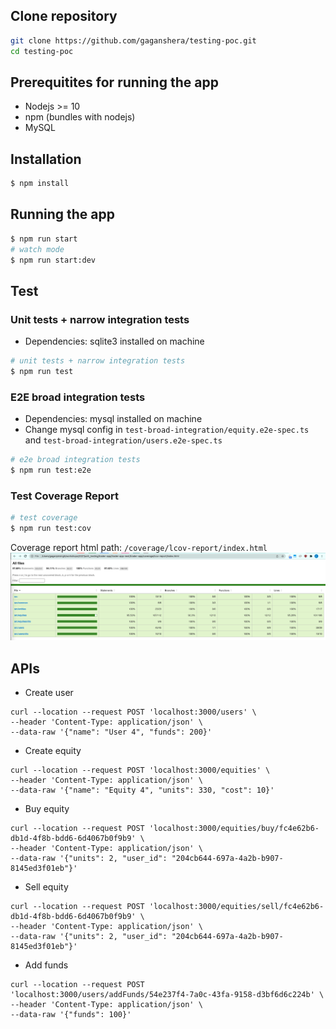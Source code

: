 ## Clone repository
```bash
git clone https://github.com/gaganshera/testing-poc.git
cd testing-poc
```

## Prerequitites for running the app
- Nodejs >= 10
- npm (bundles with nodejs)
- MySQL

## Installation

```bash
$ npm install
```

## Running the app

```bash
$ npm run start
# watch mode
$ npm run start:dev
```

## Test

### Unit tests + narrow integration tests
- Dependencies: sqlite3 installed on machine
```bash
# unit tests + narrow integration tests
$ npm run test
```

### E2E broad integration tests
- Dependencies: mysql installed on machine
- Change mysql config in `test-broad-integration/equity.e2e-spec.ts` and `test-broad-integration/users.e2e-spec.ts`
```bash
# e2e broad integration tests
$ npm run test:e2e
```

### Test Coverage Report
```bash
# test coverage
$ npm run test:cov
```
Coverage report html path: `/coverage/lcov-report/index.html`
![coverage](./coverage.png)

## APIs

- Create user
```
curl --location --request POST 'localhost:3000/users' \
--header 'Content-Type: application/json' \
--data-raw '{"name": "User 4", "funds": 200}'
```

- Create equity
```
curl --location --request POST 'localhost:3000/equities' \
--header 'Content-Type: application/json' \
--data-raw '{"name": "Equity 4", "units": 330, "cost": 10}'
```

- Buy equity
```
curl --location --request POST 'localhost:3000/equities/buy/fc4e62b6-db1d-4f8b-bdd6-6d4067b0f9b9' \
--header 'Content-Type: application/json' \
--data-raw '{"units": 2, "user_id": "204cb644-697a-4a2b-b907-8145ed3f01eb"}'
```

- Sell equity
```
curl --location --request POST 'localhost:3000/equities/sell/fc4e62b6-db1d-4f8b-bdd6-6d4067b0f9b9' \
--header 'Content-Type: application/json' \
--data-raw '{"units": 2, "user_id": "204cb644-697a-4a2b-b907-8145ed3f01eb"}'
```

- Add funds
```
curl --location --request POST 'localhost:3000/users/addFunds/54e237f4-7a0c-43fa-9158-d3bf6d6c224b' \
--header 'Content-Type: application/json' \
--data-raw '{"funds": 100}'
```
